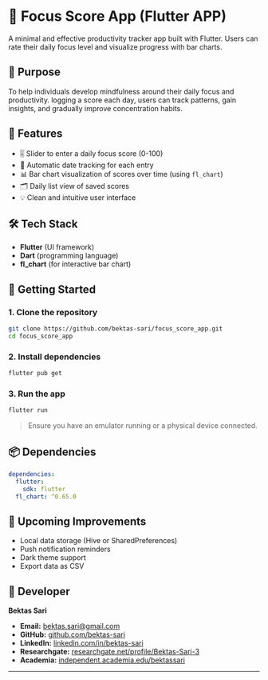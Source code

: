 # 📱 Focus Score App (Flutter APP)

A minimal and effective productivity tracker app built with Flutter. 
Users can rate their daily focus level and visualize progress with bar charts.

## 🎯 Purpose

To help individuals develop mindfulness around their daily focus and productivity. 
logging a score each day, users can track patterns, gain insights, and gradually improve concentration habits.

## 🧩 Features

* 🎚️ Slider to enter a daily focus score (0-100)
* 📅 Automatic date tracking for each entry
* 📊 Bar chart visualization of scores over time (using `fl_chart`)
* 🗂️ Daily list view of saved scores
* 💡 Clean and intuitive user interface

## 🛠️ Tech Stack

* **Flutter** (UI framework)
* **Dart** (programming language)
* **fl\_chart** (for interactive bar chart)

## 🚀 Getting Started

### 1. Clone the repository

```bash
git clone https://github.com/bektas-sari/focus_score_app.git
cd focus_score_app
```

### 2. Install dependencies

```bash
flutter pub get
```

### 3. Run the app

```bash
flutter run
```

> Ensure you have an emulator running or a physical device connected.

## 📦 Dependencies

```yaml
dependencies:
  flutter:
    sdk: flutter
  fl_chart: ^0.65.0
```

## 🔮 Upcoming Improvements

* Local data storage (Hive or SharedPreferences)
* Push notification reminders
* Dark theme support
* Export data as CSV

## 👤 Developer  

**Bektas Sari**  
- **Email:** [bektas.sari@gmail.com](mailto:bektas.sari@gmail.com)  
- **GitHub:** [github.com/bektas-sari](https://github.com/bektas-sari)  
- **LinkedIn:** [linkedin.com/in/bektas-sari](https://www.linkedin.com/in/bektas-sari)  
- **Researchgate:** [researchgate.net/profile/Bektas-Sari-3](https://www.researchgate.net/profile/Bektas-Sari-3)  
- **Academia:** [independent.academia.edu/bektassari](https://independent.academia.edu/bektassari)

---

